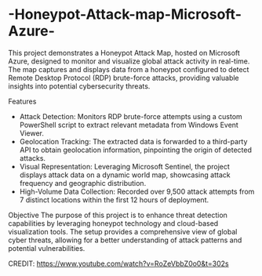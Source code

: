 # -Honeypot-Attack-map-Microsoft-Azure-
This project demonstrates a Honeypot Attack Map, hosted on Microsoft Azure, designed to monitor and visualize global attack activity in real-time. The map captures and displays data from a honeypot configured to detect Remote Desktop Protocol (RDP) brute-force attacks, providing valuable insights into potential cybersecurity threats.

Features
* Attack Detection: Monitors RDP brute-force attempts using a custom PowerShell script to extract relevant metadata from Windows Event Viewer.
* Geolocation Tracking: The extracted data is forwarded to a third-party API to obtain geolocation information, pinpointing the origin of detected attacks.
* Visual Representation: Leveraging Microsoft Sentinel, the project displays attack data on a dynamic world map, showcasing attack frequency and geographic distribution.
* High-Volume Data Collection: Recorded over 9,500 attack attempts from 7 distinct locations within the first 12 hours of deployment.


Objective
The purpose of this project is to enhance threat detection capabilities by leveraging honeypot technology and cloud-based visualization tools. The setup provides a comprehensive view of global cyber threats, allowing for a better understanding of attack patterns and potential vulnerabilities.

CREDIT: https://www.youtube.com/watch?v=RoZeVbbZ0o0&t=302s 
